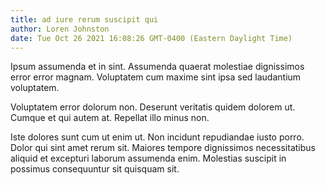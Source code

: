 ```yaml
---
title: ad iure rerum suscipit qui
author: Loren Johnston
date: Tue Oct 26 2021 16:08:26 GMT-0400 (Eastern Daylight Time)
---
```

Ipsum assumenda et in sint. Assumenda quaerat molestiae dignissimos error error magnam. Voluptatem cum maxime sint ipsa sed laudantium voluptatem.

 Voluptatem error dolorum non. Deserunt veritatis quidem dolorem ut. Cumque et qui autem at. Repellat illo minus non.

 Iste dolores sunt cum ut enim ut. Non incidunt repudiandae iusto porro. Dolor qui sint amet rerum sit. Maiores tempore dignissimos necessitatibus aliquid et excepturi laborum assumenda enim. Molestias suscipit in possimus consequuntur sit quisquam sit.